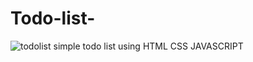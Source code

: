 # Todo-list-
![todolist](https://github.com/user-attachments/assets/907e9619-4107-46c5-9aed-1e0825953ac1)
simple todo list using HTML CSS JAVASCRIPT 
